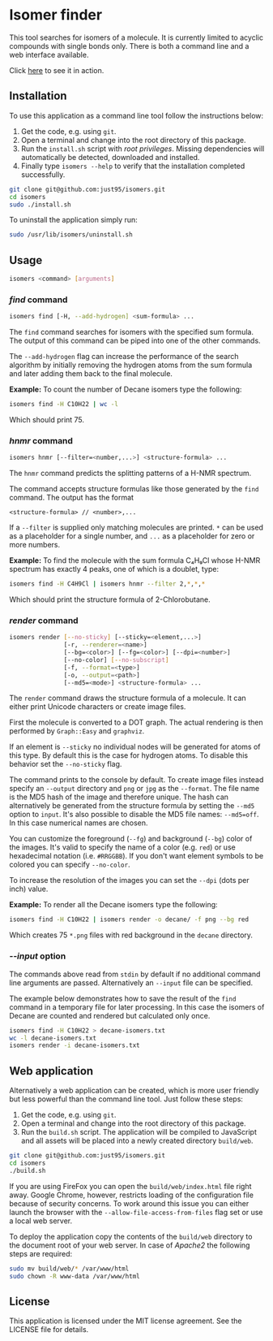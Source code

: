# Isomer finder

This tool searches for isomers of a molecule. It is currently limited to 
acyclic compounds with single bonds only.
There is both a command line and a web interface available.

Click [here](https://just95.github.io/isomers) to see it in action.

## Installation

To use this application as a command line tool follow the instructions below:

1. Get the code, e.g. using `git`.
2. Open a terminal and change into the root directory of this package.
3. Run the `install.sh` script with *root privileges*. 
   Missing dependencies will automatically be detected, downloaded and 
   installed.
4. Finally type `isomers --help` to verify that the installation completed
   successfully.

```sh
git clone git@github.com:just95/isomers.git
cd isomers
sudo ./install.sh
```

To uninstall the application simply run:

```sh
sudo /usr/lib/isomers/uninstall.sh
```

## Usage

```sh
isomers <command> [arguments]
```

### *find* command

```sh
isomers find [-H, --add-hydrogen] <sum-formula> ...
```

The `find` command searches for isomers with the specified sum formula.
The output of this command can be piped into one of the other commands.

The `--add-hydrogen` flag can increase the performance of the search 
algorithm by initially removing the hydrogen atoms from the sum formula and
later adding them back to the final molecule.

**Example:** To count the number of Decane isomers type the following:

```sh
isomers find -H C10H22 | wc -l
```

Which should print 75.

### *hnmr* command

```sh
isomers hnmr [--filter=<number,...>] <structure-formula> ...
```

The `hnmr` command predicts the splitting patterns of a H-NMR spectrum.

The command accepts structure formulas like those generated by the `find` 
command. The output has the format 
```
<structure-formula> // <number>,...
```

If a `--filter` is supplied only matching molecules are printed. `*` can be 
used as a placeholder for a single number, and `...` as a placeholder for zero
or more numbers.

**Example:** To find the molecule with the sum formula C₄H₉Cl whose H-NMR
spectrum has exactly 4 peaks, one of which is a doublet, type:

```sh
isomers find -H C4H9Cl | isomers hnmr --filter 2,*,*,*
```

Which should print the structure formula of 2-Chlorobutane.

### *render* command

```sh
isomers render [--no-sticky] [--sticky=<element,...>]
               [-r, --renderer=<name>]
               [--bg=<color>] [--fg=<color>] [--dpi=<number>]
               [--no-color] [--no-subscript]
               [-f, --format=<type>]
               [-o, --output=<path>]
               [--md5=<mode>] <structure-formula> ...
```

The `render` command draws the structure formula of a molecule. It can either
print Unicode characters or create image files. 

First the molecule is converted to a DOT graph. The actual rendering is then 
performed by `Graph::Easy` and `graphviz`.

If an element is `--sticky` no individual nodes will be generated for atoms of 
this type. By default this is the case for hydrogen atoms. To disable this 
behavior set the `--no-sticky` flag.

The command prints to the console by default. To create image files instead 
specify an `--output` directory and `png` or `jpg` as the `--format`.
The file name is the MD5 hash of the image and therefore unique. The hash can 
alternatively be generated from the structure formula by setting the `--md5` 
option to `input`. It's also possible to disable the MD5 file names: 
`--md5=off`. In this case numerical names are chosen.

You can customize the foreground (`--fg`) and background (`--bg`) color of the 
images. It's valid to specify the name of a color (e.g. `red`) or use
hexadecimal notation (i.e. `#RRGGBB`). If you don't want element symbols to be 
colored you can specify `--no-color`.

To increase the resolution of the images you can set the `--dpi` (dots per
inch) value.

**Example:** To render all the Decane isomers type the following:

```sh
isomers find -H C10H22 | isomers render -o decane/ -f png --bg red
```

Which creates 75 `*.png` files with red background in the `decane` directory.

### *--input* option

The commands above read from `stdin` by default if no additional command line 
arguments are passed. Alternatively an `--input` file can be specified.
 
The example below demonstrates how to save the result of the `find` command
in a temporary file for later processing.
In this case the isomers of Decane are counted and rendered but calculated
only once.

```sh
isomers find -H C10H22 > decane-isomers.txt
wc -l decane-isomers.txt 
isomers render -i decane-isomers.txt 
```

## Web application

Alternatively a web application can be created, which is more user friendly 
but less powerful than the command line tool. Just follow these steps:

1. Get the code, e.g. using `git`.
2. Open a terminal and change into the root directory of this package.
3. Run the `build.sh` script. The application will be compiled to JavaScript 
   and all assets will be placed into a newly created directory `build/web`.

```sh
git clone git@github.com:just95/isomers.git
cd isomers
./build.sh
```

If you are using FireFox you can open the `build/web/index.html` file right 
away. Google Chrome, however, restricts loading of the configuration file
because of security concerns. To work around this issue you can either launch
the browser with the `--allow-file-access-from-files` flag set or use a
local web server.    

To deploy the application copy the contents of the `build/web` directory to
the document root of your web server. In case of *Apache2* the following steps 
are required:

```sh
sudo mv build/web/* /var/www/html
sudo chown -R www-data /var/www/html
```

## License

This application is licensed under the MIT license agreement. 
See the LICENSE file for details.

